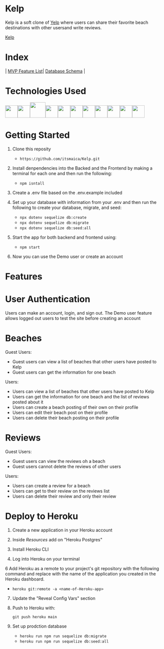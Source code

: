 # Kelp

Kelp is a soft clone of [Yelp](https://www.yelp.com/) where users can share their favorite beach destinations with other usersand write reviews. 

[Kelp](https://kelp-ms.herokuapp.com/)

# Index

|
[MVP Feature List](https://github.com/itsmaica/Kelp/wiki/Feature-List)|
[Database Schema](https://github.com/itsmaica/Kelp/wiki/DB-Schema) |

# Technologies Used

<img  src="https://cdn.jsdelivr.net/gh/devicons/devicon/icons/javascript/javascript-original.svg"  height=40/><img src="https://cdn.jsdelivr.net/gh/devicons/devicon/icons/nodejs/nodejs-plain-wordmark.svg" height=40/><img src="https://cdn.jsdelivr.net/gh/devicons/devicon/icons/express/express-original-wordmark.svg" height=50/><img  src="https://cdn.jsdelivr.net/gh/devicons/devicon/icons/postgresql/postgresql-original.svg"  height=40/><img  src="https://cdn.jsdelivr.net/gh/devicons/devicon/icons/sequelize/sequelize-original.svg"  height=40/><img  src="https://cdn.jsdelivr.net/gh/devicons/devicon/icons/css3/css3-original.svg"  height=40/><img  src="https://cdn.jsdelivr.net/gh/devicons/devicon/icons/vscode/vscode-original.svg"  height=40/><img src="https://camo.githubusercontent.com/dc9e7e657b4cd5ba7d819d1a9ce61434bd0ddbb94287d7476b186bd783b62279/68747470733a2f2f63646e2e6a7364656c6976722e6e65742f67682f64657669636f6e732f64657669636f6e2f69636f6e732f6769742f6769742d6f726967696e616c2e737667" height=40/><img src="https://camo.githubusercontent.com/5fa137d222dde7b69acd22c6572a065ce3656e6ffa1f5e88c1b5c7a935af3cc6/68747470733a2f2f63646e2e6a7364656c6976722e6e65742f67682f64657669636f6e732f64657669636f6e2f69636f6e732f7673636f64652f7673636f64652d6f726967696e616c2e737667" height=40/><img src="https://camo.githubusercontent.com/2898cf1a75ec9f9cf432608a018c3716f505f7e66afff46a0f34754b0542fdf0/68747470733a2f2f75706c6f61642e77696b696d656469612e6f72672f77696b6970656469612f636f6d6d6f6e732f7468756d622f612f61372f52656163742d69636f6e2e7376672f3233303070782d52656163742d69636f6e2e7376672e706e67" height=40/><img src="https://camo.githubusercontent.com/bdc7538096526da40b0e1e252cb5c790b07b8320b222708c708927d531a6206f/68747470733a2f2f7365656b6c6f676f2e636f6d2f696d616765732f522f72656475782d6c6f676f2d394341363833364331322d7365656b6c6f676f2e636f6d2e706e67" height=40/>

# Getting Started

1. Clone this reposity

    * `https://github.com/itsmaica/Kelp.git`
  
2. Install denpendencies into the Backed and the Frontend by making a terminal for each one and then run the following:

    * `npm isntall`

3. Create a .env file based on the .env.example included

4. Set up your database with information from your .env and then run the following to create your database, migrate, and seed: 
 
   * `npx dotenv sequelize db:create`
   * `npx dotenv sequelize db:migrate` 
   * `npx dotenv sequelize db:seed:all`

5. Start the app for both backend and frontend using:

   * `npm start`

6. Now you can use the Demo user or create an account

# Features 

# User Authentication 

Users can make an account, login, and sign out. The Demo user feature allows logged out users to test the site before creating an account

# Beaches 

Guest Users:

- Guest users can view a list of beaches that other users have posted to Kelp
- Guest users can get the information for one beach


Users: 

- Users can view a list of beaches that other users have posted to Kelp
- Users can get the information for one beach and the list of reviews posted about it
- Users can create a beach posting of their own on their profile 
- Users can edit their beach post on their profile
- Users can delete their beach posting on their profile 

# Reviews 

Guest Users: 

- Guest users can view the reviews oh a beach 
- Guest users cannot delete the reviews of other users 

Users: 

- Users can create a review for a beach
- Users can get to their review on the reviews list 
- Users can delete their review and only their review

# Deploy to Heroku 

1. Create a new application in your Heroku account 

2. Inside *Resources* add on "Heroku Postgres"

3. Install Heroku CLI

4. Log into Heroku on your terminal

6 Add Heroku as a remote to your project's git repository with the following command and replace with the name of the application you created in the Heroku dashboard.

   * `heroku git:remote -a <name-of-Heroku-app>`

7. Update the "Reveal Config Vars" section

8. Push to Heroku with: 

   `git push heroku main`
   
9. Set up prodction database 

   * `heroku run npm run sequelize db:migrate` 
   * `heroku run npm run sequelize db:seed:all`
